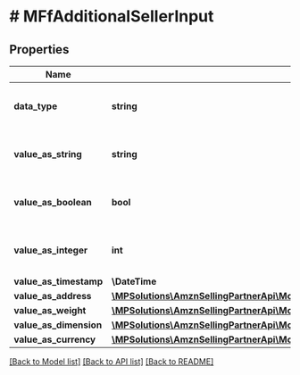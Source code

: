 # # MFfAdditionalSellerInput

## Properties

Name | Type | Description | Notes
------------ | ------------- | ------------- | -------------
**data_type** | **string** | The data type of the additional information. | [optional]
**value_as_string** | **string** | The value when the data type is string. | [optional]
**value_as_boolean** | **bool** | The value when the data type is boolean. | [optional]
**value_as_integer** | **int** | The value when the data type is integer. | [optional]
**value_as_timestamp** | **\DateTime** |  | [optional]
**value_as_address** | [**\MPSolutions\AmznSellingPartnerApi\Models\MerchantFulfillment\MFfAddress**](MFfAddress.md) |  | [optional]
**value_as_weight** | [**\MPSolutions\AmznSellingPartnerApi\Models\MerchantFulfillment\MFfWeight**](MFfWeight.md) |  | [optional]
**value_as_dimension** | [**\MPSolutions\AmznSellingPartnerApi\Models\MerchantFulfillment\MFfLength**](MFfLength.md) |  | [optional]
**value_as_currency** | [**\MPSolutions\AmznSellingPartnerApi\Models\MerchantFulfillment\MFfCurrencyAmount**](MFfCurrencyAmount.md) |  | [optional]

[[Back to Model list]](../../README.md#models) [[Back to API list]](../../README.md#endpoints) [[Back to README]](../../README.md)
